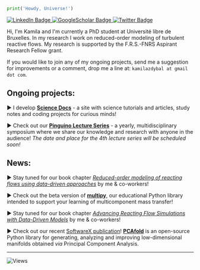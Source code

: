 ```python
print('Howdy, Universe!')
```

<div id="badges">
  <a href="https://www.linkedin.com/in/kamila-zdybal/">
    <img src="https://img.shields.io/badge/LinkedIn-9cf?style=for-the-badge&logo=linkedin&logoColor=white" alt="LinkedIn Badge"/>
  </a>  
  <a href="https://scholar.google.com/citations?user=EI_up1gAAAAJ&hl=en&oi=ao">
    <img src="https://img.shields.io/badge/GoogleScholar-critical?style=for-the-badge&logo=googlescholar&logoColor=white" alt="GoogleScholar Badge"/>
  </a>
  <a href="https://twitter.com/kamilazdybal">
    <img src="https://img.shields.io/badge/Twitter-blue?style=for-the-badge&logo=twitter&logoColor=white" alt="Twitter Badge"/>
  </a>
</div>

Hi, I'm Kamila and I'm currently a PhD student at Université libre de Bruxelles. In my research I work on reduced-order modeling of turbulent reactive flows. My research is supported by the F.R.S.-FNRS Aspirant Research Fellow grant.

If you would like to join any of my ongoing projects, send me a suggestion for improvements or a comment, drop me a line at: `kamilazdybal at gmail dot com`.

## Ongoing projects:

► I develop [**Science Docs**](https://kamilazdybal.github.io/science-docs/) - a site with science tutorials and articles, study notes and coding projects for curious minds!

► Check out our [**Pinguino Lecture Series**](http://boccelliengineering.altervista.org/PLS_website/index.html) - a yearly, multidisciplinary symposium where we share our knowledge and research with anyone in the audience! *The date and place for the 4th lecture series will be scheduled soon!*

## News:

► Stay tuned for our book chapter [*Reduced-order modeling of reacting flows using data-driven approaches*](https://github.com/kamilazdybal/ROM-of-reacting-flows-Springer) by me & co-workers!

► Check out the beta version of [**multipy**](https://multipy-lib.readthedocs.io/), our educational Python library intended to support your learning of multicomponent mass transfer!

► Stay tuned for our book chapter [*Advancing Reacting Flow Simulations with Data-Driven Models*](https://www.datadrivenfluidmechanics.com/download/book/DataDrivenFluidMechanicsBook_TableofContent.pdf) by me & co-workers!

► Check out our recent [SoftwareX publication](https://authors.elsevier.com/sd/article/S2352711020303435)! [**PCAfold**](https://pcafold.readthedocs.io/) is an open-source Python library for generating, analyzing and improving low-dimensional manifolds obtained *via* Principal Component Analysis.

------

<img src="https://komarev.com/ghpvc/?username=kamilazdybal&style=flat-square&color=blue" alt="Views"/>

